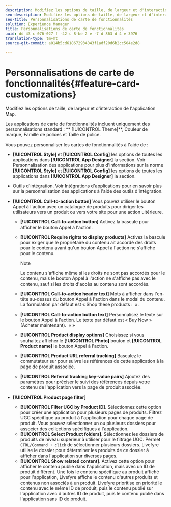 ```yaml
---
description: Modifiez les options de taille, de largeur et d'interaction de l'application Map.
seo-description: Modifiez les options de taille, de largeur et d'interaction de l'application Map.
seo-title: Personnalisations de carte de fonctionnalités
solution: Experience Manager
title: Personnalisations de carte de fonctionnalités
uuid: dd 43 c 076-027 f -42 c 8-be 2 e -7 d 863 d 4 e 3976
translation-type: tm+mt
source-git-commit: a014b5cd618672934843f1adf20d6b2cc504e2d8

---
```



# Personnalisations de carte de fonctionnalités{#feature-card-customizations}

Modifiez les options de taille, de largeur et d&#39;interaction de l&#39;application Map.

<!-- 
r_feature_card_customization.dita
 -->

Les applications de carte de fonctionnalités incluent uniquement des personnalisations standard : ** [!UICONTROL Theme]**, Couleur de marque, Famille de polices et Taille de police.

Vous pouvez personnaliser les cartes de fonctionnalités à l&#39;aide de :

* **[!UICONTROL Style]** et **[!UICONTROL Config]** les options de toutes les applications dans **[!UICONTROL App Designer]** la section. Voir Personnalisation des applications pour plus d&#39;informations sur la norme **[!UICONTROL Style]** et **[!UICONTROL Config]** les options de toutes les applications dans **[!UICONTROL App Designer]** la section.

* Outils d&#39;intégration. Voir Intégrations d&#39;applications pour en savoir plus sur la personnalisation des applications à l&#39;aide des outils d&#39;intégration.
* **[!UICONTROL Call-to-action button]** Vous pouvez utiliser le bouton Appel à l&#39;action avec un catalogue de produits pour diriger les utilisateurs vers un produit ou vers votre site pour une action ultérieure.

   * **[!UICONTROL Call-to-action button]** Activez la bascule pour afficher le bouton Appel à l&#39;action.
   * **[!UICONTROL Require rights to display products]** Activez la bascule pour exiger que le propriétaire du contenu ait accordé des droits pour le contenu avant qu&#39;un bouton Appel à l&#39;action ne s&#39;affiche pour le contenu.

      >[!NOTE]
      >
      >Le contenu s&#39;affiche même si les droits ne sont pas accordés pour le contenu, mais le bouton Appel à l&#39;action ne s&#39;affiche pas avec le contenu, sauf si les droits d&#39;accès au contenu sont accordés.

   * **[!UICONTROL Call-to-action header text]** Mots à afficher dans l&#39;en-tête au-dessus du bouton Appel à l&#39;action dans le modal du contenu. La formulation par défaut est « Shop these products :  ».
   * **[!UICONTROL Call-to-action button text]** Personnalisez le texte sur le bouton Appel à l&#39;action. Le texte par défaut est « Buy Now » (Acheter maintenant).  » »
   * **[!UICONTROL Product display options]** Choisissez si vous souhaitez afficher le **[!UICONTROL Photo]** bouton et **[!UICONTROL Product name]** le bouton Appel à l&#39;action.
   * **[!UICONTROL Product URL referral tracking]** Basculez le commutateur sur pour suivre les références de cette application à la page de produit associée.
   * **[!UICONTROL Referral tracking key-value pairs]** Ajoutez des paramètres pour préciser le suivi des références depuis votre contenu de l&#39;application vers la page de produit associée.

* **[!UICONTROL Product page filter]**

   * **[!UICONTROL Filter UGC by Product ID]**. Sélectionnez cette option pour créer une application pour plusieurs pages de produits. Filtrez UGC spécifique au produit à l&#39;application pour chaque page de produit. Vous pouvez sélectionner un ou plusieurs dossiers pour associer des collections spécifiques à l&#39;application.
   * **[!UICONTROL Select Product folders]**. Sélectionnez les dossiers de produits de niveau supérieur à utiliser pour le filtrage UGC. Permet `CTRL/Command + click` de sélectionner plusieurs dossiers. Livefyre utilise le dossier pour déterminer les produits de ce dossier à afficher dans l&#39;application sur diverses pages.
   * **[!UICONTROL Show related content]**. Activez cette option pour afficher le contenu publié dans l&#39;application, mais avec un ID de produit différent. Une fois le contenu spécifique au produit affiché pour l&#39;application, Livefyre affiche le contenu d&#39;autres produits et contenus non associés à un produit. Livefyre prioritise en priorité le contenu avec le même ID de produit, puis le contenu publié sur l&#39;application avec d&#39;autres ID de produit, puis le contenu publié dans l&#39;application sans ID de produit.

